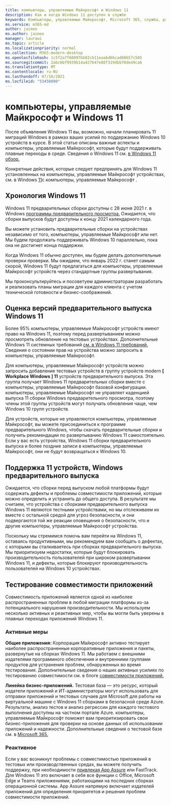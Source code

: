 ```yaml
---
title: компьютеры, управляемые Майкрософт и Windows 11
description: Как и когда Windows 11 доступен в службе
keywords: Компьютеры, управляемые Майкрософт, Microsoft 365, служба, документация
ms.service: m365-md
author: jaimeo
ms.author: jaimeo
manager: laurawi
ms.topic: article
ms.localizationpriority: normal
ms.collection: M365-modern-desktop
ms.openlocfilehash: 1c5f2a7f60097bb02cb11eaabd66cad88657c505
ms.sourcegitcommit: 2abc6bf9939b14a427647e88f319dbb70de49ca6
ms.translationtype: MT
ms.contentlocale: ru-RU
ms.lasthandoff: 07/16/2021
ms.locfileid: "53458890"
---
```

# <a name="microsoft-managed-desktop-and-windows-11"></a>компьютеры, управляемые Майкрософт и Windows 11

После объявления Windows 11 вы, возможно, начали планировать 11 миграций Windows в рамках ваших усилий по поддержанию Windows 10 устройств в курсе. В этой статье описаны важные аспекты и компьютеры, управляемые Майкрософт, которые будут поддерживать плавные переходы в среде. Сведения о Windows 11 см. [в Windows 11 обзор.](/windows/whats-new/windows-11)

Конкретные действия, которые следует предпринять для Windows 11 установленных на компьютеры, управляемые Майкрософт устройствах, см. в Windows [11](../working-with-managed-desktop/test-win11-mmd.md)с компьютеры, управляемые Майкрософт .

## <a name="timeline-for-windows-11"></a>Хронология Windows 11

Windows 11 предварительных сборки доступны с 28 июня 2021 г. в Windows [программы предварительного просмотра.](/windows-insider/) Ожидается, что сборки выпусков будут доступны к концу 2021 календарного года.

Вы можете установить предварительные сборки на устройствах независимо от того, компьютеры, управляемые Майкрософт или нет. Мы будем продолжать поддерживать Windows 10 параллельно, пока она не достигнет конца поддержки.

Когда Windows 11 обычно доступен, мы будем делать дополнительные проверки проверки. Мы ожидаем, что январь 2022 г. станет самым скорой, Windows 11 будут предлагаться для компьютеры, управляемые Майкрософт устройств через стандартные группы развертывания.

Мы проконсультируйтесь и посоветуем администраторам разработать и реализовать планы миграции для каждого клиента с учетом технической готовности и бизнес-соображений.

## <a name="assessing-pre-release-versions-of-windows-11"></a>Оценка версий предварительного выпуска Windows 11

Более 95% компьютеры, управляемые Майкрософт устройств имеют право на Windows 11, поэтому перед развертыванием можно просмотреть обновление на тестовых устройствах. Дополнительные Windows 11 системных требований [см. в Windows 11 требований.](/windows/whats-new/windows-11-requirements) Сведения о состоянии прав на устройства можно запросить в компьютеры, управляемые Майкрософт.

Для компьютеры, управляемые Майкрософт устройств можно запросить добавление тестовых устройств в группу устройств modern **\[ Workplace Windows \] 11** устройств предварительного выпуска. Эта группа получает Windows 11 предварительных сборки вместе с компьютеры, управляемые Майкрософт базовой конфигурации. компьютеры, управляемые Майкрософт не управляет каденцией выпуска 11 сборки Windows предварительного просмотра, поэтому члены этой группы устройств могут получать обновления чаще, чем Windows 10 групп устройств.

Для устройств, которые не управляются компьютеры, управляемые Майкрософт, вы [](/windows-insider/) можете присоединиться к программе предварительного Windows, чтобы скачать предварительные сборки и получить рекомендации по развертыванию Windows 11 самостоятельно. Если у вас есть устройства, Windows 11 сборки предварительного выпуска и более поздние записи в компьютеры, управляемые Майкрософт, они не будут возвращаться к Windows 10.

## <a name="support-for-pre-release-windows-11-devices"></a>Поддержка 11 устройств, Windows предварительного выпуска

Ожидается, что сборки перед выпуском любой платформы будут содержать дефекты и проблемы совместимости приложений, которые можно определить и устранить до общего доступа. В результате мы считаем, что устройства с сборками предварительного выпуска Windows 11 являются тестными устройствами, но мы отслеживаем их вместе с остальной средой для угроз безопасности, и они подвергаются той же реакции оповещения о безопасности, что и другие компьютеры, управляемые Майкрософт устройства.

Поскольку мы стремимся помочь вам перейти на Windows 11, оставаясь продуктивными, мы рекомендуем вам сообщать о дефектах, с которыми вы сталкиваетесь при сборках предварительного выпуска. Мы приоритизуем недостатки, которые будут блокировать производительность пользователей при широком развертывании Windows 11, и дефекты, которые блокируют производительность пользователей на Windows 10 устройствах.

## <a name="testing-application-compatibility"></a>Тестирование совместимости приложений

Совместимость приложений является одной из наиболее распространенных проблем в любой миграции платформы из-за потенциального нарушения производительности. Мы используем несколько активных и реактивных мер, чтобы вы могли быть уверены в плавных переходах приложений Windows 11.

### <a name="proactive-measures"></a>Активные меры

**Общие приложения:** Корпорация Майкрософт активно тестирует наиболее распространенные корпоративные приложения и пакеты, развернутые на сборках Windows 11. Мы работаем с внешними издателями программного обеспечения и внутренними группами продуктов для устранения проблем, обнаруженных во время тестирования. Дополнительные сведения о наших активных усилиях по тестированию совместимости см. в блоге [совместимости приложений.](https://blogs.windows.com/windowsexperience/2019/01/15/application-compatibility-in-the-windows-ecosystem/)

**Линейка бизнес-приложений.** [](https://www.microsoft.com/testbase) Тестовая база — это ресурс, который издатели приложений и ИТ-администраторы могут использовать для отправки приложений и тестовых случаев для Microsoft для работы на виртуальной машине с Windows 11 сборками в безопасной среде Azure. Результаты, анализ тестов и анализ регрессии для каждого тестового выполнения доступны на частном портале Azure. компьютеры, управляемые Майкрософт поможет вам приоритизировать свои бизнес-приложения для проверки на основе данных об использовании приложений и надежности. Дополнительные сведения о тестовой базе см. в [Microsoft 365.](https://techcommunity.microsoft.com/t5/windows-it-pro-blog/test-base-for-microsoft-365-microsoft-ignite-2021-updates/ba-p/2185566)

### <a name="reactive-measures"></a>Реактивное

Если у вас возникнут проблемы с совместимостью приложений в тестовых или производственных средах, вы можете получить поддержку, при необходимости [привлекая App Assure](/fasttrack/products-and-capabilities) или FastTrack. Для Windows 11 это включает в себя все функции с Office, Microsoft Edge и Teams приложениями, работающими на последних сборках операционной системы. App Assure напрямую включает издателей приложений для определения приоритетов и решения проблем совместимости приложений.